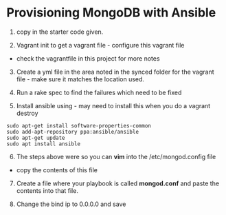 # Provisioning MongoDB with Ansible

1. copy in the starter code given.

2. Vagrant init to get a vagrant file - configure this vagrant file
  - check the vagrantfile in this project for more notes

3. Create a yml file in the area noted in the synced folder for the vagrant file - make sure it matches the location used.

4. Run a rake spec to find the failures which need to be fixed

5. Install ansible using - may need to install this when you do a vagrant destroy
````
sudo apt-get install software-properties-common
sudo add-apt-repository ppa:ansible/ansible
sudo apt-get update
sudo apt install ansible

````
6. The steps above were so you can **vim** into the /etc/mongod.config file
  - copy the contents of this file

7. Create a file where your playbook is called **mongod.conf** and paste the contents into that file.

8. Change the bind ip to 0.0.0.0 and save 
